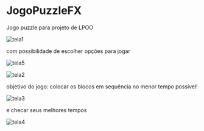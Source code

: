 # JogoPuzzleFX
Jogo puzzle para projeto de LPOO

![tela1](https://user-images.githubusercontent.com/105398448/195472548-1f9f9577-1ddc-4127-a09c-4cc116052144.PNG)

com possibilidade de escolher opções para jogar

![tela5](https://user-images.githubusercontent.com/105398448/195472695-62184f79-8478-4d84-ad2b-c8813eb66c88.PNG)

![tela2](https://user-images.githubusercontent.com/105398448/195472705-351ec52e-0431-45ed-b7b6-fca0bcf9e28e.PNG)

objetivo do jogo: colocar os blocos em sequência no menor tempo possível!

![tela3](https://user-images.githubusercontent.com/105398448/195472925-44ecdc8c-2ca8-4459-8a8c-14a0fccfa764.PNG)


e checar seus melhores tempos

![tela4](https://user-images.githubusercontent.com/105398448/195472784-3ac8f9b5-4549-4b26-b438-50e962c8c193.PNG)




